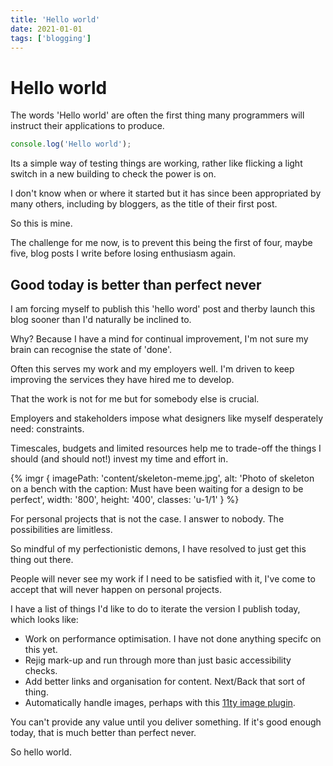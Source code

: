 ```yaml
---
title: 'Hello world'
date: 2021-01-01
tags: ['blogging']
---
```


# Hello world

The words 'Hello world' are often the first thing many programmers will instruct their applications to produce.

```js
console.log('Hello world');
```

Its a simple way of testing things are working, rather like flicking a light switch in a new building to check the power is on.

I don't know when or where it started but it has since been appropriated by many others, including by bloggers, as the title of their first post.

So this is mine.

The challenge for me now, is to prevent this being the first of four, maybe five, blog posts I write before losing enthusiasm again.

## Good today is better than perfect never

I am forcing myself to publish this 'hello word' post and therby launch this blog sooner than I'd naturally be inclined to.

Why? Because I have a mind for continual improvement, I'm not sure my brain can recognise the state of 'done'.

Often this serves my work and my employers well. I'm driven to keep improving the services they have hired me to develop.

That the work is not for me but for somebody else is crucial.

Employers and stakeholders impose what designers like myself desperately need: constraints.

Timescales, budgets and limited resources help me to trade-off the things I should (and should not!) invest my time and effort in.

{% imgr {
    imagePath: 'content/skeleton-meme.jpg',
    alt: 'Photo of skeleton on a bench with the caption: Must have been waiting for a design to be perfect',
    width: '800',
    height: '400',
    classes: 'u-1/1'
  }
%}

For personal projects that is not the case. I answer to nobody. The possibilities are limitless.

So mindful of my perfectionistic demons, I have resolved to just get this thing out there.

People will never see my work if I need to be satisfied with it, I've come to accept that will never happen on personal projects.

I have a list of things I'd like to do to iterate the version I publish today, which looks like:

- Work on performance optimisation. I have not done anything specifc on this yet.
- Rejig mark-up and run through more than just basic accessibility checks.
- Add better links and organisation for content. Next/Back that sort of thing.
- Automatically handle images, perhaps with this [11ty image plugin](https://www.11ty.dev/docs/plugins/image/).

You can't provide any value until you deliver something. If it's good enough today, that is much better than perfect never.

So hello world.
